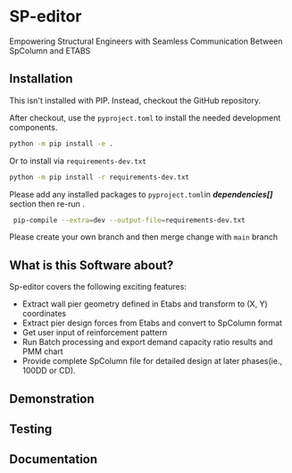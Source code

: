 # SP-editor

Empowering Structural Engineers with Seamless Communication Between SpColumn and ETABS

## Installation

This isn't installed with PIP. Instead,
checkout the GitHub repository.

After checkout, use the ``pyproject.toml``
to install the needed development components.

```bash
python -m pip install -e .
```

Or to install via ``requirements-dev.txt``

```bash
python -m pip install -r requirements-dev.txt
```
Please add any installed packages to ``pyproject.toml``in **_dependencies[]_** section
then re-run .

```bash
 pip-compile --extra=dev --output-file=requirements-dev.txt
```

Please create your own branch and then merge change with ``main`` branch
## What is this Software about?

Sp-editor covers the following exciting features:

* Extract wall pier geometry defined in Etabs and transform to (X, Y) coordinates
* Extract pier design forces from Etabs and convert to SpColumn format
* Get user input of reinforcement pattern
* Run Batch processing and export demand capacity ratio results and PMM chart
* Provide complete SpColumn file for detailed design at later phases(ie., 100DD or CD).

## Demonstration

## Testing

## Documentation